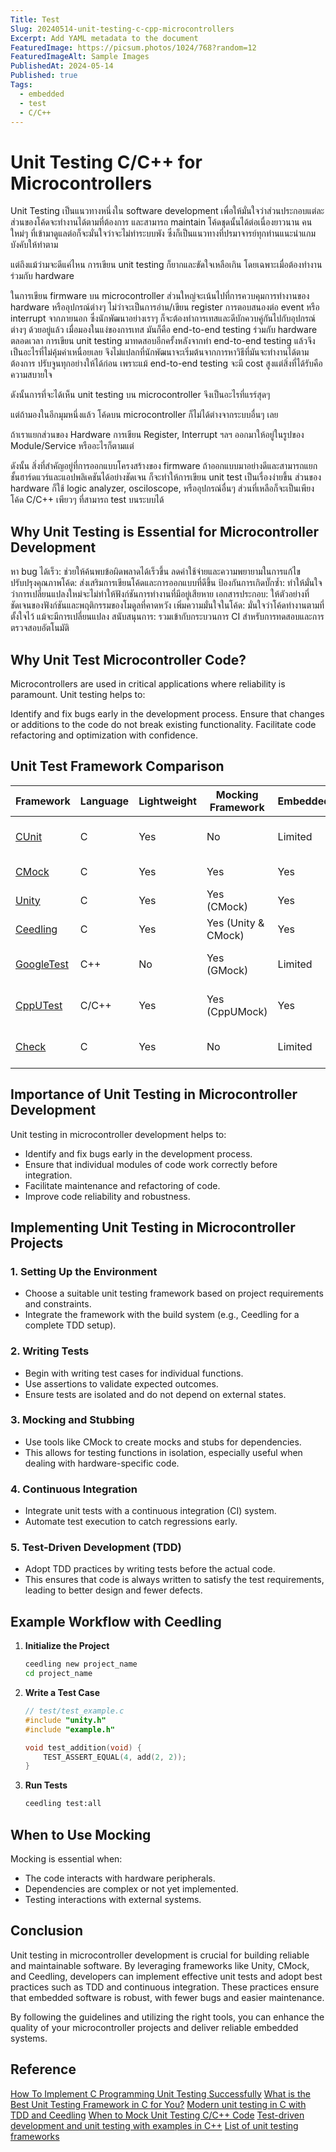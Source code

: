 ```yaml
---
Title: Test
Slug: 20240514-unit-testing-c-cpp-microcontrollers
Excerpt: Add YAML metadata to the document
FeaturedImage: https://picsum.photos/1024/768?random=12
FeaturedImageAlt: Sample Images
PublishedAt: 2024-05-14
Published: true
Tags:
  - embedded
  - test
  - C/C++
---
```


# Unit Testing C/C++ for Microcontrollers

Unit Testing เป็นแนวทางหนึ่งใน software development เพื่อให้มั่นใจว่าส่วนประกอบแต่ละส่วนของโค้ดจะทำงานได้ตามที่ต้องการ และสามารถ maintain โค้ดชุดนั้นได้ต่อเนื่องยาวนาน คนใหม่ๆ ที่เข้ามาดูแลต่อก็จะมั่นใจว่าจะไม่ทำระบบพัง ซึ่งก็เป็นแนวทางที่ปรมาจารย์ทุกท่านแนะนำแกมบังคับให้ทำตาม

แต่ถึงแม้ว่ามจะดีแค่ไหน การเขียน unit testing ก็ยากและขัดใจเหลือเกิน โดยเฉพาะเมื่อต้องทำงานร่วมกับ hardware

ในการเขียน firmware บน microcontroller ส่วนใหญ่จะเน้นไปที่การควบคุมการทำงานของ hardware หรืออุปกรณ์ต่างๆ ไม่ว่าจะเป็นการอ่าน/เขียน register การตอบสนองต่อ event หรือ interrupt จากภายนอก ซึ่งนักพัฒนาอย่างเราๆ ก็จะต้องทำการเทสและดีบักควบคู่กันไปกับอุปกรณ์ต่างๆ ด้วยอยู่แล้ว เมื่อมองในแง่ของการเทส มันก็คือ end-to-end testing ร่วมกับ hardware ตลอดเวลา การเขียน unit testing มาทดสอบอีกครั้งหลังจากทำ end-to-end testing แล้วจึงเป็นอะไรที่ไม่คุ้มค่าเหนื่อยเลย จึงไม่แปลกที่นักพัฒนาจะเริ่มต้นจากการหาวิธีที่มันจะทำงานได้ตามต้องการ ปรับจูนทุกอย่างให้ได้ก่อน เพราะแม้ end-to-end testing จะมี cost สูงแต่สิ่งที่ได้รับคือความสบายใจ

ดังนั้นการที่จะได้เห็น unit testing บน microcontroller จึงเป็นอะไรที่แรร์สุดๆ



แต่ถ้ามองในอีกมุมหนึ่งแล้ว
โค้ดบน microcontroller ก็ไม่ได้ต่างจากระบบอื่นๆ เลย

ถ้าเราแยกส่วนของ Hardware การเขียน Register, Interrupt ฯลฯ ออกมาให้อยู่ในรูปของ Module/Service หรืออะไรก็ตามแต่

ดังนั้น สิ่งที่สำคัญอยู่ที่การออกแบบโครงสร้างของ firmware ถ้าออกแบบมาอย่างดีและสามารถแยกชั้นฮาร์ดแวร์และแอปพลิเคชันได้อย่างชัดเจน ก็จะทำให้การเขียน unit test เป็นเรื่องง่ายขึ้น ส่วนของ hardware ก็ใช้ logic analyzer, osciloscope, หรืออุปกรณ์อื่นๆ ส่วนที่เหลือก็จะเป็นเพียงโค้ด C/C++ เพียวๆ ที่สามารถ test บนระบบได้

## Why Unit Testing is Essential for Microcontroller Development

หา bug ได้เร็ว: ช่วยให้ค้นพบข้อผิดพลาดได้เร็วขึ้น ลดค่าใช้จ่ายและความพยายามในการแก้ไข
ปรับปรุงคุณภาพโค้ด: ส่งเสริมการเขียนโค้ดและการออกแบบที่ดีขึ้น
ป้องกันการเกิดบั๊กซ้ำ: ทำให้มั่นใจว่าการเปลี่ยนแปลงใหม่จะไม่ทำให้ฟังก์ชันการทำงานที่มีอยู่เสียหาย
เอกสารประกอบ: ให้ตัวอย่างที่ชัดเจนของฟังก์ชันและพฤติกรรมของโมดูลที่คาดหวัง
เพิ่มความมั่นใจในโค้ด: มั่นใจว่าโค้ดทำงานตามที่ตั้งใจไว้ แม้จะมีการเปลี่ยนแปลง
สนับสนุนการ: รวมเข้ากับกระบวนการ CI สำหรับการทดสอบและการตรวจสอบอัตโนมัติ

## Why Unit Test Microcontroller Code?
Microcontrollers are used in critical applications where reliability is paramount. Unit testing helps to:

Identify and fix bugs early in the development process.
Ensure that changes or additions to the code do not break existing functionality.
Facilitate code refactoring and optimization with confidence.

## Unit Test Framework Comparison

| Framework    | Language | Lightweight | Mocking Framework   | Embedded | Comments                   |
| ------------ | -------- | ----------- | ------------------- | -------- | -------------------------- |
| [CUnit]      | C        | Yes         | No                  | Limited  | good for basic testing     |
| [CMock]      | C        | Yes         | Yes                 | Yes      | enhances isolation         |
| [Unity]      | C        | Yes         | Yes (CMock)         | Yes      | minimal overhead           |
| [Ceedling]   | C        | Yes         | Yes (Unity & CMock) | Yes      | streamlines workflow       |
| [GoogleTest] | C++      | No          | Yes (GMock)         | Limited  | powerful, well-document    |
| [CppUTest]   | C/C++    | Yes         | Yes (CppUMock)      | Yes      | flexible, active community |
| [Check]      | C        | Yes         | No                  | Limited  | easy to use, good for CI   |


## Importance of Unit Testing in Microcontroller Development

Unit testing in microcontroller development helps to:
- Identify and fix bugs early in the development process.
- Ensure that individual modules of code work correctly before integration.
- Facilitate maintenance and refactoring of code.
- Improve code reliability and robustness.

## Implementing Unit Testing in Microcontroller Projects

### 1. **Setting Up the Environment**
   - Choose a suitable unit testing framework based on project requirements and constraints.
   - Integrate the framework with the build system (e.g., Ceedling for a complete TDD setup).

### 2. **Writing Tests**
   - Begin with writing test cases for individual functions.
   - Use assertions to validate expected outcomes.
   - Ensure tests are isolated and do not depend on external states.

### 3. **Mocking and Stubbing**
   - Use tools like CMock to create mocks and stubs for dependencies.
   - This allows for testing functions in isolation, especially useful when dealing with hardware-specific code.

### 4. **Continuous Integration**
   - Integrate unit tests with a continuous integration (CI) system.
   - Automate test execution to catch regressions early.

### 5. **Test-Driven Development (TDD)**
   - Adopt TDD practices by writing tests before the actual code.
   - This ensures that code is always written to satisfy the test requirements, leading to better design and fewer defects.

## Example Workflow with Ceedling

1. **Initialize the Project**
   ```sh
   ceedling new project_name
   cd project_name
   ```

2. **Write a Test Case**
   ```c
   // test/test_example.c
   #include "unity.h"
   #include "example.h"

   void test_addition(void) {
       TEST_ASSERT_EQUAL(4, add(2, 2));
   }
   ```

3. **Run Tests**
   ```sh
   ceedling test:all
   ```

## When to Use Mocking

Mocking is essential when:
- The code interacts with hardware peripherals.
- Dependencies are complex or not yet implemented.
- Testing interactions with external systems.

## Conclusion

Unit testing in microcontroller development is crucial for building reliable and maintainable software. By leveraging frameworks like Unity, CMock, and Ceedling, developers can implement effective unit tests and adopt best practices such as TDD and continuous integration. These practices ensure that embedded software is robust, with fewer bugs and easier maintenance.

By following the guidelines and utilizing the right tools, you can enhance the quality of your microcontroller projects and deliver reliable embedded systems.

## Reference
[How To Implement C Programming Unit Testing Successfully](https://marketsplash.com/c-programming-unit-testing/)
[What is the Best Unit Testing Framework in C for You?](https://moderncprogramming.com/what-is-the-best-unit-testing-framework-in-c-for-you/)
[Modern unit testing in C with TDD and Ceedling](https://www.embedded.com/modern-unit-testing-in-c-with-tdd-and-ceedling/)
[When to Mock Unit Testing C/C++ Code](https://www.parasoft.com/blog/unit-testing-c-code-when-to-mock/)
[Test-driven development and unit testing with examples in C++](https://alexott.net/en/cpp/CppTestingIntro.html)
[List of unit testing frameworks](https://en.wikipedia.org/wiki/List_of_unit_testing_frameworks#C++)

[CUnit]: http://cunit.sourceforge.net/
[Unity]: http://www.throwtheswitch.org/unity
[CMock]: https://github.com/ThrowTheSwitch/CMock
[Ceedling]: https://github.com/ThrowTheSwitch/Ceedling
[GoogleTest]: https://github.com/google/googletest
[CppUTest]: http://cpputest.github.io/
[Check]: https://libcheck.github.io/check/
